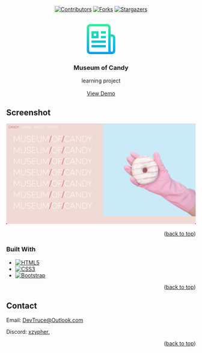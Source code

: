 <a id="readme-top"></a>

<div align="center">

[![Contributors][contributors-icon]][contributors-link]
[![Forks][forks-icon]][forks-link]
[![Stargazers][stars-icon]][stars-link]

</div>

<!-- PROJECT LOGO -->
<br />
<div align="center">
  <a href="https://github.com/DevTruce/museum-of-candy">
    <img src="src/images/logo.png" alt="Logo" width="80" height="80">
  </a>

<h3 align="center">Museum of Candy</h3>

  <p align="center">
    learning project
    <br />
    <br />
    <a href="https://devtruce.github.io/museum-of-candy/" target="_blank">View Demo</a>
  </p>
</div>

<!-- ABOUT THE PROJECT -->

## Screenshot

[![Product Name Screen Shot][product-screenshot]](product-link)

<p align="right">(<a href="#readme-top">back to top</a>)</p>

### Built With

- [![HTML5][html5-icon]][html5-link]
- [![CSS3][css3-icon]][css3-link]
- [![Bootstrap][bootstrap-icon]][bootstrap-link]

<p align="right">(<a href="#readme-top">back to top</a>)</p>

<!-- CONTACT -->

## Contact

Email: [DevTruce@Outlook.com]()

Discord: [xzypher.]()

<p align="right">(<a href="#readme-top">back to top</a>)</p>

<!-- #### MARKDOWN LINKS & IMAGES #### -->

<!-- ## GitHub ##-->
<!-- links -->

[contributors-link]: https://github.com/DevTruce/museum-of-candy/graphs/contributors
[forks-link]: https://github.com/DevTruce/museum-of-candy/network/members
[stars-link]: https://github.com/DevTruce/museum-of-candy/stargazers

<!-- icons -->

[contributors-icon]: https://img.shields.io/github/contributors/DevTruce/museum-of-candy.svg?style=for-the-badge
[forks-icon]: https://img.shields.io/github/forks/DevTruce/museum-of-candy.svg?style=for-the-badge
[stars-icon]: https://img.shields.io/github/stars/DevTruce/museum-of-candy.svg?style=for-the-badge

<!-- ## Project ## -->

[product-screenshot]: src/images/screenshot.png
[product-link]: https://github.com/DevTruce/museum-of-candy

<!-- ## Tech & Tools ## -->
<!-- links -->

[html5-link]: https://html-icon/
[css3-link]: https://css3-icon/
[bootstrap-link]: https://getbootstrap-icon

<!-- icons -->

[html5-icon]: https://img.shields.io/badge/HTML5-orange?style=for-the-badge&logo=html5&logoColor=white
[css3-icon]: https://img.shields.io/badge/CSS3-blue?style=for-the-badge&logo=CSS3&logoColor=white
[bootstrap-icon]: https://img.shields.io/badge/Bootstrap-563D7C?style=for-the-badge&logo=bootstrap&logoColor=white
